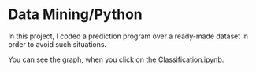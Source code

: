 # Data Mining/Python
 In this project, I coded a prediction program over a ready-made dataset in order to avoid such situations.
 
You can see the graph, when you click on the Classification.ipynb.



